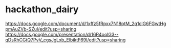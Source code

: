 # hackathon_dairy

https://docs.google.com/document/d/1xffz5fRpxx7N18ptM_2q1cIG6FGwtHgpmAuZVb-SZuI/edit?usp=sharing
https://docs.google.com/presentation/d/16R4ooIG3--qDsRhCGtQ7PvV_cgsJgLxb_ElbiktF69I/edit?usp=sharing
